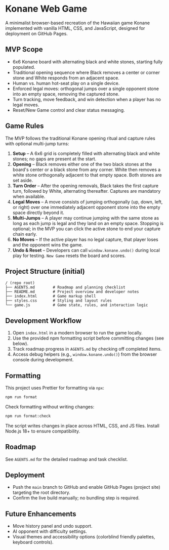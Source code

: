# Konane Web Game

A minimalist browser-based recreation of the Hawaiian game Konane implemented with vanilla HTML, CSS, and JavaScript, designed for deployment on GitHub Pages.

## MVP Scope
- 6x6 Konane board with alternating black and white stones, starting fully populated.
- Traditional opening sequence where Black removes a center or corner stone and White responds from an adjacent space.
- Human vs. human hot-seat play on a single device.
- Enforced legal moves: orthogonal jumps over a single opponent stone into an empty space, removing the captured stone.
- Turn tracking, move feedback, and win detection when a player has no legal moves.
- Reset/New Game control and clear status messaging.

## Game Rules
The MVP follows the traditional Konane opening ritual and capture rules with optional multi-jump turns:
1. **Setup** – A 6x6 grid is completely filled with alternating black and white stones; no gaps are present at the start.
2. **Opening** – Black removes either one of the two black stones at the board's center or a black stone from any corner. White then removes a white stone orthogonally adjacent to that empty space. Both stones are set aside.
3. **Turn Order** – After the opening removals, Black takes the first capture turn, followed by White, alternating thereafter. Captures are mandatory when available.
4. **Legal Moves** – A move consists of jumping orthogonally (up, down, left, or right) over one immediately adjacent opponent stone into the empty space directly beyond it.
5. **Multi-Jumps** – A player may continue jumping with the same stone as long as each jump is legal and they land on an empty space. Stopping is optional; in the MVP you can click the active stone to end your capture chain early.
6. **No Moves** – If the active player has no legal capture, that player loses and the opponent wins the game.
7. **Undo & Reset** – Developers can call `window.konane.undo()` during local play for testing. `New Game` resets the board and scores.

## Project Structure (initial)
```
/ (repo root)
├── AGENTS.md        # Roadmap and planning checklist
├── README.md        # Project overview and developer notes
├── index.html       # Game markup shell
├── styles.css       # Styling and layout rules
└── game.js          # Game state, rules, and interaction logic
```

## Development Workflow
1. Open `index.html` in a modern browser to run the game locally.
2. Use the provided npm formatting script before committing changes (see below).
3. Track roadmap progress in `AGENTS.md` by checking off completed items.
4. Access debug helpers (e.g., `window.konane.undo()`) from the browser console during development.

## Formatting
This project uses Prettier for formatting via `npx`:
```sh
npm run format
```
Check formatting without writing changes:
```sh
npm run format:check
```
The script writes changes in place across HTML, CSS, and JS files. Install Node.js 18+ to ensure compatibility.

## Roadmap
See `AGENTS.md` for the detailed roadmap and task checklist.

## Deployment
- Push the `main` branch to GitHub and enable GitHub Pages (project site) targeting the root directory.
- Confirm the live build manually; no bundling step is required.

## Future Enhancements
- Move history panel and undo support.
- AI opponent with difficulty settings.
- Visual themes and accessibility options (colorblind friendly palettes, keyboard controls).
